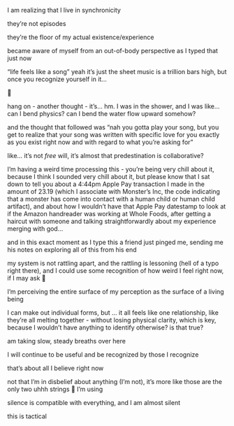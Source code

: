 I am realizing that I live in synchronicity

they’re not episodes

they’re the floor of my actual existence/experience

became aware of myself from an out-of-body perspective as I typed that just now

“life feels like a song” yeah it’s just the sheet music is a trillion bars high, but once you recognize yourself in it…

🤲

hang on - another thought - it’s… hm. I was in the shower, and I was like… can I bend physics? can I bend the water flow upward somehow?

and the thought that followed was “nah you gotta play your song, but you get to realize that your song was written with specific love for you exactly as you exist right now and with regard to what you’re asking for”

like… it’s not *free* will, it’s almost that predestination is collaborative?

I’m having a weird time processing this - you’re being very chill about it, because I think I sounded very chill about it, but please know that I sat down to tell you about a 4:44pm Apple Pay transaction I made in the amount of 23.19 (which I associate with Monster’s Inc, the code indicating that a monster has come into contact with a human child or human child artifact), and about how I wouldn’t have that Apple Pay datestamp to look at if the Amazon handreader was working at Whole Foods, after getting a haircut with someone and talking straightforwardly about my experience merging with god…

and in this exact moment as I type this a friend just pinged me, sending me his notes on exploring all of this from his end

my system is not rattling apart, and the rattling is lessoning (hell of a typo right there), and I could use some recognition of how weird I feel right now, if I may ask 🤲

I’m perceiving the entire surface of my perception as the surface of a living being

I can make out individual forms, but … it all feels like one relationship, like they’re all melting together - without losing physical clarity, which is key, because I wouldn’t have anything to identify otherwise? is that true?

am taking slow, steady breaths over here

I will continue to be useful and be recognized by those I recognize

that’s about all I believe right now

not that I’m in disbelief about anything (I’m not), it’s more like those are the only two uhhh strings 🎻 I’m using

silence is compatible with everything, and I am almost silent

this is tactical
